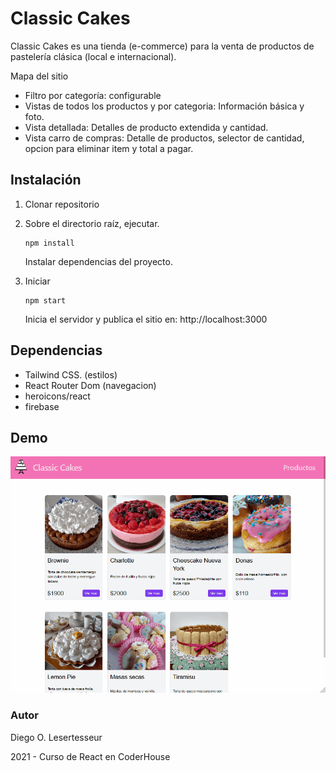
# Classic Cakes

Classic Cakes es una tienda (e-commerce) para la venta de productos de pastelería clásica (local e internacional).

Mapa del sitio

- Filtro por categoría: configurable
- Vistas de todos los productos y por categoria: Información básica y foto.
- Vista detallada: Detalles de producto extendida y cantidad.
- Vista carro de compras: Detalle de productos, selector de cantidad, opcion para eliminar item y total a pagar.

## Instalación

1. Clonar repositorio

2. Sobre el directorio raíz, ejecutar.

   ```
   npm install
   ```

   Instalar dependencias del proyecto.

3. Iniciar 

   ```
   npm start
   ```

   Inicia el servidor y publica el sitio en: http://localhost:3000



## Dependencias

 - Tailwind CSS. (estilos)
 - React Router Dom (navegacion)
 - heroicons/react
 - firebase



## Demo

![classic cakes](https://github.com/dlesertesseur/classic-cakes-tailwind/blob/master/doc/classic_cakes.gif)

### Autor

Diego O. Lesertesseur

2021 - Curso de React en CoderHouse

